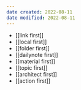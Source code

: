 ```yaml
---
date created: 2022-08-11
date modified: 2022-08-11
---
```


- [[link first]]
- [[local first]]
- [[folder first]]
- [[dailynote first]]
- [[material first]]
- [[topic first]]
- [[architect first]]
- [[action first]]
